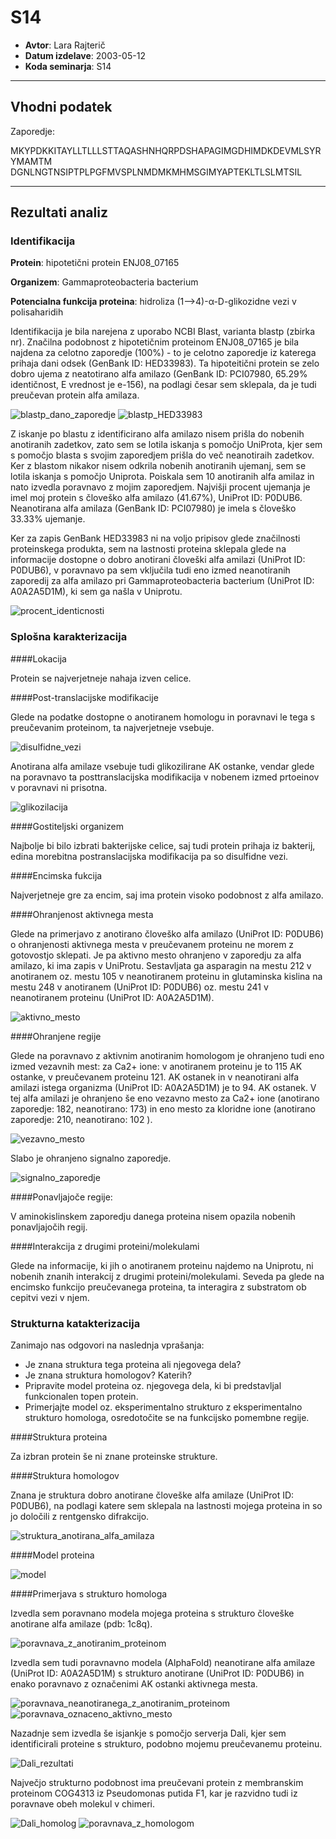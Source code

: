 # S14


- **Avtor**: Lara Rajterič
- **Datum izdelave**: 2003-05-12
- **Koda seminarja**: S14

---
## Vhodni podatek

Zaporedje: 

MKYPDKKITAYLLTLLLSTTAQASHNHQRPDSHAPAGIMGDHIMDKDEVMLSYRYMAMTM
DGNLNGTNSIPTPLPGFMVSPLNMDMKMHMSGIMYAPTEKLTLSLMTSIL

---
## Rezultati analiz

### Identifikacija

**Protein**: hipotetični protein ENJ08_07165

**Organizem**: Gammaproteobacteria bacterium

**Potencialna funkcija proteina**: hidroliza (1-->4)-α-D-glikozidne vezi v polisaharidih 

Identifikacija je bila narejena z uporabo NCBI Blast, varianta blastp (zbirka nr). Značilna podobnost z hipotetičnim proteinom ENJ08_07165 je bila najdena za celotno zaporedje (100%) - to je celotno zaporedje iz katerega prihaja dani odsek (GenBank ID: HED33983). Ta hipoteitični protein se zelo dobro ujema z neatotirano alfa amilazo (GenBank ID: PCI07980, 65.29% identičnost, E vrednost je e-156), na podlagi česar sem sklepala, da je tudi preučevan protein alfa amilaza.

![blastp_dano_zaporedje](s14-blastp_dano_zaporedje.png)
![blastp_HED33983](s14_blastp_HED33983.1.png)

Z iskanje po blastu z identificirano alfa amilazo nisem prišla do nobenih anotiranih zadetkov, zato sem se lotila iskanja s pomočjo UniProta, kjer sem s pomočjo blasta s svojim zaporedjem prišla do več neanotiraih zadetkov. Ker z blastom nikakor nisem odkrila nobenih anotiranih ujemanj, sem se lotila iskanja s pomočjo Uniprota. Poiskala sem 10 anotiranih alfa amilaz in nato izvedla poravnavo z mojim zaporedjem. Najvišji procent ujemanja je imel moj protein s človeško alfa amilazo (41.67%), UniProt ID: P0DUB6. Neanotirana alfa amilaza (GenBank ID: PCI07980) je imela s človeško 33.33% ujemanje.

Ker za zapis GenBank HED33983 ni na voljo pripisov glede značilnosti proteinskega produkta, sem na lastnosti proteina sklepala glede na informacije dostopne o dobro anotirani človeški alfa amilazi (UniProt ID: P0DUB6), v poravnavo pa sem vključila tudi eno izmed neanotiranih zaporedij za alfa amilazo pri Gammaproteobacteria bacterium (UniProt ID: A0A2A5D1M), ki sem ga našla v Uniprotu.

![procent_identicnosti](s14_procent_identicnosti3.1.png)

### Splošna karakterizacija
####Lokacija

Protein se najverjetneje nahaja izven celice.

####Post-translacijske modifikacije

Glede na podatke dostopne o anotiranem homologu in poravnavi le tega s preučevanim proteinom, ta najverjetneje vsebuje. 

![disulfidne_vezi](s14-disulfidne_vezi.png)

Anotirana alfa amilaze vsebuje tudi glikozilirane AK ostanke, vendar glede na poravnavo ta posttranslacijska modifikacija v nobenem izmed prtoeinov v poravnavi ni prisotna.

![glikozilacija](s14-glikozilacija.png)

####Gostiteljski organizem

Najbolje bi bilo izbrati bakterijske celice, saj tudi protein prihaja iz bakterij, edina morebitna postranslacijska modifikacija pa so disulfidne vezi.

####Encimska fukcija

Najverjetneje gre za encim, saj ima protein visoko podobnost z alfa amilazo.

####Ohranjenost aktivnega mesta

Glede na primerjavo z anotirano človeško alfa amilazo (UniProt ID: P0DUB6) o ohranjenosti aktivnega mesta v preučevanem proteinu ne morem z gotovostjo sklepati. Je pa aktivno mesto ohranjeno v zaporedju za alfa amilazo, ki ima zapis v UniProtu. Sestavljata ga asparagin na mestu 212 v anotiranem oz. mestu 105 v neanotiranem proteinu in glutaminska kislina na mestu 248 v anotiranem (UniProt ID: P0DUB6) oz. mestu 241 v neanotiranem proteinu (UniProt ID: A0A2A5D1M).

![aktivno_mesto](s14-aktivno_mesto.png)

####Ohranjene regije
 
Glede na poravnavo z aktivnim anotiranim homologom je ohranjeno tudi eno izmed vezavnih mest:
za Ca2+ ione: v anotiranem proteinu je to 115 AK ostanke, v preučevanem proteinu 121. AK ostanek in v neanotirani alfa amilazi istega organizma (UniProt ID: A0A2A5D1M) je to 94. AK ostanek. V tej alfa amilazi je ohranjeno še eno vezavno mesto za Ca2+ ione (anotirano zaporedje: 182, neanotirano: 173)  in eno mesto za kloridne ione (anotirano zaporedje: 210, neanotirano: 102 ).

![vezavno_mesto](s14-vezavno_mesto.png)

Slabo je ohranjeno signalno zaporedje.

![signalno_zaporedje](s14-signalno_zaporedje.png)

####Ponavljajoče regije:

V aminokislinskem zaporedju danega proteina nisem opazila nobenih ponavljajočih regij.

####Interakcija z drugimi proteini/molekulami 

Glede na informacije, ki jih o anotiranem proteinu najdemo na Uniprotu, ni nobenih znanih interakcij z drugimi proteini/molekulami. Seveda pa glede na encimsko funkcijo preučevanega proteina, ta interagira z substratom ob cepitvi vezi v njem.

### Strukturna katakterizacija
Zanimajo nas odgovori na naslednja vprašanja:
- Je znana struktura tega proteina ali njegovega dela?
- Je znana struktura homologov? Katerih?
- Pripravite model proteina oz. njegovega dela, ki bi predstavljal funkcionalen topen protein.
- Primerjajte model oz. eksperimentalno strukturo z eksperimentalno strukturo homologa, osredotočite se na funkcijsko pomembne regije.

####Struktura proteina

Za izbran protein še ni znane proteinske strukture.

####Struktura homologov

Znana je struktura dobro anotirane človeške alfa amilaze (UniProt ID: P0DUB6), na podlagi katere sem sklepala na lastnosti mojega proteina in so jo določili z rentgensko difrakcijo.

![struktura_anotirana_alfa_amilaza](s14-anotiran_pdb.png)

####Model proteina

![model](s14-model_Swissfold.png)

####Primerjava s strukturo homologa 

Izvedla sem poravnano modela mojega proteina s strukturo človeške anotirane alfa amilaze (pdb: 1c8q). 

![poravnava_z_anotiranim_proteinom](s14-poravnava_anotiran.png)

Izvedla sem tudi poravnavno modela (AlphaFold) neanotirane alfa amilaze (UniProt ID: A0A2A5D1M) s strukturo anotirane (UniProt ID: P0DUB6) in enako poravnavo z označenimi AK ostanki aktivnega mesta.

![poravnava_neanotiranega_z_anotiranim_proteinom](s14-poravnava_anotiran_neanotiran.png)
![poravnava_oznaceno_aktivno_mesto](s14-poravnava_aktivno_mesto.png)

Nazadnje sem izvedla še isjankje s pomočjo serverja Dali, kjer sem identificirali proteine s strukturo, podobno mojemu preučevanemu proteinu.

![Dali_rezultati](s14-Dali.png)

Največjo strukturno podobnost ima preučevani protein z membranskim proteinom COG4313 iz Pseudomonas putida F1, kar je razvidno tudi iz poravnave obeh molekul v chimeri.

![Dali_homolog](s14-Dali_homolog.png)
![poravnava_z_homologom](s14-poravnava_protein_homolog.png)